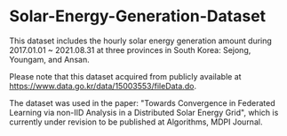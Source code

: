 # Solar-Energy-Generation-Dataset


This dataset includes the hourly solar energy generation amount during 2017.01.01 ~ 2021.08.31 at three provinces in South Korea: Sejong, Youngam, and Ansan.

Please note that this dataset acquired from publicly available at https://www.data.go.kr/data/15003553/fileData.do.

The dataset was used in the paper: "Towards Convergence in Federated Learning via non-IID Analysis in a Distributed Solar Energy Grid", which is currently under revision to be published at Algorithms, MDPI Journal.
